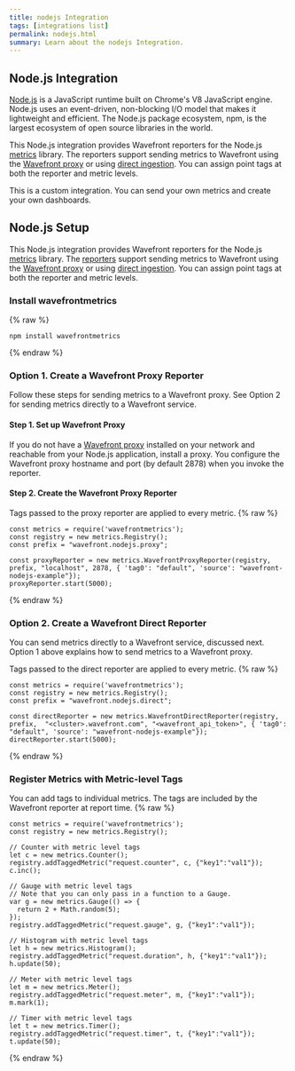 ```yaml
---
title: nodejs Integration
tags: [integrations list]
permalink: nodejs.html
summary: Learn about the nodejs Integration.
---
```

## Node.js Integration

[Node.js](https://nodejs.org) is a JavaScript runtime built on Chrome's V8 JavaScript engine. Node.js uses an event-driven, non-blocking I/O model that makes it lightweight and efficient. The Node.js package ecosystem, npm, is the largest ecosystem of open source libraries in the world.

This Node.js integration provides Wavefront reporters for the Node.js [metrics](https://github.com/mikejihbe/metrics) library. The reporters support sending metrics to Wavefront using the [Wavefront proxy](https://docs.wavefront.com/proxies.html) or using [direct ingestion](https://docs.wavefront.com/direct_ingestion.html). You can assign point tags at both the reporter and metric levels.

This is a custom integration. You can send your own metrics and create your own dashboards.

## Node.js Setup

This Node.js integration provides Wavefront reporters for the Node.js [metrics](https://github.com/mikejihbe/metrics) library. The [reporters](https://github.com/wavefrontHQ/nodejs-metrics-wavefront) support sending metrics to Wavefront using the [Wavefront proxy](https://docs.wavefront.com/proxies.html) or using [direct ingestion](https://docs.wavefront.com/direct_ingestion.html). You can assign point tags at both the reporter and metric levels.

### Install wavefrontmetrics
{% raw %}
```
npm install wavefrontmetrics
```
{% endraw %}

### Option 1. Create a Wavefront Proxy Reporter

Follow these steps for sending metrics to a Wavefront proxy. See Option 2 for sending metrics directly to a Wavefront service.



#### Step 1. Set up Wavefront Proxy
If you do not have a [Wavefront proxy](https://docs.wavefront.com/proxies.html) installed on your network and reachable from your Node.js application, install a proxy. You configure the Wavefront proxy hostname and port (by default 2878) when you invoke the reporter.

#### Step 2. Create the Wavefront Proxy Reporter
Tags passed to the proxy reporter are applied to every metric.
{% raw %}
```
const metrics = require('wavefrontmetrics');
const registry = new metrics.Registry();
const prefix = "wavefront.nodejs.proxy";

const proxyReporter = new metrics.WavefrontProxyReporter(registry, prefix, "localhost", 2878, { 'tag0': "default", 'source': "wavefront-nodejs-example"});
proxyReporter.start(5000);
```
{% endraw %}

### Option 2. Create a Wavefront Direct Reporter

You can send metrics directly to a Wavefront service, discussed next. Option 1 above explains how to send metrics to a Wavefront proxy.

Tags passed to the direct reporter are applied to every metric.
{% raw %}
```
const metrics = require('wavefrontmetrics');
const registry = new metrics.Registry();
const prefix = "wavefront.nodejs.direct";

const directReporter = new metrics.WavefrontDirectReporter(registry, prefix,  "<cluster>.wavefront.com", "<wavefront_api_token>", { 'tag0': "default", 'source': "wavefront-nodejs-example"});
directReporter.start(5000);
```
{% endraw %}

### Register Metrics with Metric-level Tags

You can add tags to individual metrics. The tags are included by the Wavefront reporter at report time.
{% raw %}
```
const metrics = require('wavefrontmetrics');
const registry = new metrics.Registry();

// Counter with metric level tags
let c = new metrics.Counter();
registry.addTaggedMetric("request.counter", c, {"key1":"val1"});
c.inc();

// Gauge with metric level tags
// Note that you can only pass in a function to a Gauge.
var g = new metrics.Gauge(() => { 
  return 2 + Math.random(5);
});
registry.addTaggedMetric("request.gauge", g, {"key1":"val1"});

// Histogram with metric level tags
let h = new metrics.Histogram();
registry.addTaggedMetric("request.duration", h, {"key1":"val1"});
h.update(50);

// Meter with metric level tags
let m = new metrics.Meter();
registry.addTaggedMetric("request.meter", m, {"key1":"val1"});
m.mark(1);

// Timer with metric level tags
let t = new metrics.Timer();
registry.addTaggedMetric("request.timer", t, {"key1":"val1"});
t.update(50);
```
{% endraw %}



